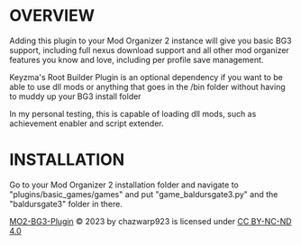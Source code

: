 # OVERVIEW

Adding this plugin to your Mod Organizer 2 instance will give you basic BG3 support, including full nexus download
support and all other mod organizer features you know and love, including per profile save management.

Keyzma's Root Builder Plugin is an optional dependency if you want to be able to use dll mods or
anything that goes in the /bin folder without having to muddy up your
BG3 install folder

In my personal testing, this is capable of loading dll mods, such as achievement enabler and script extender.

# INSTALLATION

Go to your Mod Organizer 2 installation folder and navigate to
"plugins/basic_games/games" and put "game_baldursgate3.py" and the "baldursgate3" folder in there.
 
[MO2-BG3-Plugin](https://github.com/chazwarp923/MO2-BG3-Plugin) © 2023 by chazwarp923 is licensed under [CC BY-NC-ND 4.0](https://creativecommons.org/licenses/by-nc-nd/4.0/)
